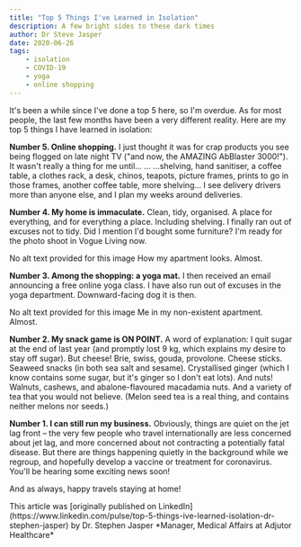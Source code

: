 ```yaml
---
title: "Top 5 Things I've Learned in Isolation"
description: A few bright sides to these dark times
author: Dr Steve Jasper
date: 2020-06-26
tags:
    - isolation
    - COVID-19
    - yoga
    - online shopping
---
```


It's been a while since I've done a top 5 here, so I'm overdue. As for most people, the last few months have been a very different reality. Here are my top 5 things I have learned in isolation:

<!--more-->

**Number 5. Online shopping.** I just thought it was for crap products you see being flogged on late night TV ("and now, the AMAZING AbBlaster 3000!"). It wasn't really a thing for me until... ... ...shelving, hand sanitiser, a coffee table, a clothes rack, a desk, chinos, teapots, picture frames, prints to go in those frames, another coffee table, more shelving... I see delivery drivers more than anyone else, and I plan my weeks around deliveries.

**Number 4. My home is immaculate.** Clean, tidy, organised. A place for everything, and for everything a place. Including shelving. I finally ran out of excuses not to tidy. Did I mention I'd bought some furniture? I'm ready for the photo shoot in Vogue Living now.

No alt text provided for this image
How my apartment looks. Almost.

**Number 3. Among the shopping: a yoga mat.** I then received an email announcing a free online yoga class. I have also run out of excuses in the yoga department. Downward-facing dog it is then.

No alt text provided for this image
Me in my non-existent apartment. Almost.

**Number 2. My snack game is ON POINT.** A word of explanation: I quit sugar at the end of last year (and promptly lost 9 kg, which explains my desire to stay off sugar). But cheese! Brie, swiss, gouda, provolone. Cheese sticks. Seaweed snacks (in both sea salt and sesame). Crystallised ginger (which I know contains some sugar, but it's ginger so I don't eat lots). And nuts! Walnuts, cashews, and abalone-flavoured macadamia nuts. And a variety of tea that you would not believe. (Melon seed tea is a real thing, and contains neither melons nor seeds.)

**Number 1. I can still run my business.** Obviously, things are quiet on the jet lag front – the very few people who travel internationally are less concerned about jet lag, and more concerned about not contracting a potentially fatal disease. But there are things happening quietly in the background while we regroup, and hopefully develop a vaccine or treatment for coronavirus. You'll be hearing some exciting news soon!

And as always, happy travels staying at home!

</aside>This article was [originally published on LinkedIn](https://www.linkedin.com/pulse/top-5-things-ive-learned-isolation-dr-stephen-jasper) by Dr. Stephen Jasper
*Manager, Medical Affairs at Adjutor Healthcare*</aside>
